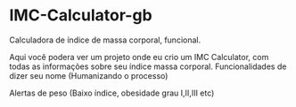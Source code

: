 # IMC-Calculator-gb
Calculadora de índice de massa corporal, funcional.

Aqui você podera ver um projeto onde eu crio um IMC Calculator, com todas as informações sobre seu índice massa corporal.
Funcionalidades de dizer seu nome (Humanizando o processo)

Alertas de peso (Baixo índice, obesidade grau I,II,III etc)

